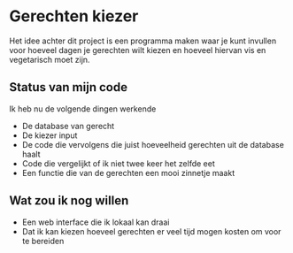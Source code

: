 # Gerechten kiezer

Het idee achter dit project is een programma maken waar je kunt invullen voor hoeveel dagen je gerechten wilt kiezen en hoeveel hiervan vis en vegetarisch moet zijn.

## Status van mijn code

Ik heb nu de volgende dingen werkende

* De database van gerecht
* De kiezer input
* De code die vervolgens die juist hoeveelheid gerechten uit de database haalt
* Code die vergelijkt of ik niet twee keer het zelfde eet
* Een functie die van de gerechten een mooi zinnetje maakt

## Wat zou ik nog willen

* Een web interface die ik lokaal kan draai
* Dat ik kan kiezen hoeveel gerechten er veel tijd mogen kosten om voor te bereiden